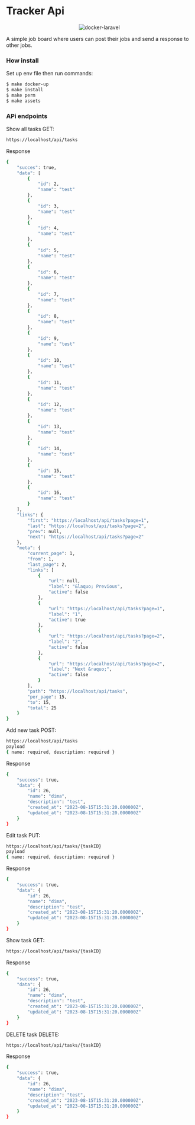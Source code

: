 # Tracker Api
<p align="center">
    <img src="https://user-images.githubusercontent.com/35098175/145682384-0f531ede-96e0-44c3-a35e-32494bd9af42.png" alt="docker-laravel">
</p>
A simple job board where users can post their jobs and send a response to other jobs.

### How install
Set up env file then run commands:
```bash
$ make docker-up
$ make install
$ make perm
$ make assets
```
### APi endpoints
Show all tasks GET:
```bash
https://localhost/api/tasks
```
Response 
```bash
{
    "succes": true,
    "data": [
        {
            "id": 2,
            "name": "test"
        },
        {
            "id": 3,
            "name": "test"
        },
        {
            "id": 4,
            "name": "test"
        },
        {
            "id": 5,
            "name": "test"
        },
        {
            "id": 6,
            "name": "test"
        },
        {
            "id": 7,
            "name": "test"
        },
        {
            "id": 8,
            "name": "test"
        },
        {
            "id": 9,
            "name": "test"
        },
        {
            "id": 10,
            "name": "test"
        },
        {
            "id": 11,
            "name": "test"
        },
        {
            "id": 12,
            "name": "test"
        },
        {
            "id": 13,
            "name": "test"
        },
        {
            "id": 14,
            "name": "test"
        },
        {
            "id": 15,
            "name": "test"
        },
        {
            "id": 16,
            "name": "test"
        }
    ],
    "links": {
        "first": "https://localhost/api/tasks?page=1",
        "last": "https://localhost/api/tasks?page=2",
        "prev": null,
        "next": "https://localhost/api/tasks?page=2"
    },
    "meta": {
        "current_page": 1,
        "from": 1,
        "last_page": 2,
        "links": [
            {
                "url": null,
                "label": "&laquo; Previous",
                "active": false
            },
            {
                "url": "https://localhost/api/tasks?page=1",
                "label": "1",
                "active": true
            },
            {
                "url": "https://localhost/api/tasks?page=2",
                "label": "2",
                "active": false
            },
            {
                "url": "https://localhost/api/tasks?page=2",
                "label": "Next &raquo;",
                "active": false
            }
        ],
        "path": "https://localhost/api/tasks",
        "per_page": 15,
        "to": 15,
        "total": 25
    }
}
```
Add new task POST:
```bash
https://localhost/api/tasks
payload
{ name: required, description: required }
```
Response 
```bash
{
    "success": true,
    "data": {
        "id": 26,
        "name": "dima",
        "description": "test",
        "created_at": "2023-08-15T15:31:20.000000Z",
        "updated_at": "2023-08-15T15:31:20.000000Z"
    }
}
```

Edit task PUT:
```bash
https://localhost/api/tasks/{taskID}
payload
{ name: required, description: required }
```
Response 
```bash
{
    "success": true,
    "data": {
        "id": 26,
        "name": "dima",
        "description": "test",
        "created_at": "2023-08-15T15:31:20.000000Z",
        "updated_at": "2023-08-15T15:31:20.000000Z"
    }
}
```

Show task GET:
```bash
https://localhost/api/tasks/{taskID}
```
Response 
```bash
{
    "success": true,
    "data": {
        "id": 26,
        "name": "dima",
        "description": "test",
        "created_at": "2023-08-15T15:31:20.000000Z",
        "updated_at": "2023-08-15T15:31:20.000000Z"
    }
}
```

DELETE task DELETE:
```bash
https://localhost/api/tasks/{taskID}
```
Response 
```bash
{
    "success": true,
    "data": {
        "id": 26,
        "name": "dima",
        "description": "test",
        "created_at": "2023-08-15T15:31:20.000000Z",
        "updated_at": "2023-08-15T15:31:20.000000Z"
    }
}
```
